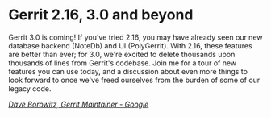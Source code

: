 # Gerrit 2.16, 3.0 and beyond

Gerrit 3.0 is coming! If you've tried 2.16, you may have already seen our new
database backend (NoteDb) and UI (PolyGerrit). With 2.16, these features are
better than ever; for 3.0, we're excited to delete thousands upon thousands of
lines from Gerrit's codebase. Join me for a tour of new features you can use
today, and a discussion about even more things to look forward to once we've
freed ourselves from the burden of some of our legacy code.

*[Dave Borowitz, Gerrit Maintainer - Google](../speakers.md#dborowitz)*

